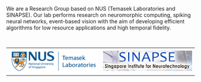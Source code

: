 <!--
.. title: NUS Neuromorphic Group
.. slug: index
.. date: 2019-01-22 16:23:18 UTC+08:00
.. tags: 
.. category: 
.. link: 
.. description: 
.. type: text
-->

We are a Research Group based on NUS (Temasek Laboratories and SINAPSE).
Our lab performs research on neuromorphic computing, spiking neural networks, 
event-based vision with the aim of developing efficient algorithms for 
low resource applications and high temporal fidelity. 

<table style="width:100%">
  <tr>
    <td align=left> <img src="/galleries/nus-temaseklab.jpg" width="400"/></td>
    <td align=right><img src="/galleries/sinapse.png" width="400"/>       </td> 
  </tr>
</table> 